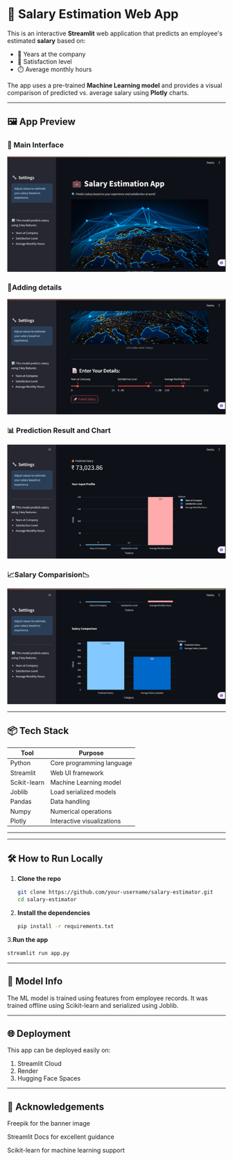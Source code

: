 # 💼 Salary Estimation Web App

This is an interactive **Streamlit** web application that predicts an employee's estimated **salary** based on:

- 🔢 Years at the company  
- 🙂 Satisfaction level  
- ⏱️ Average monthly hours  

The app uses a pre-trained **Machine Learning model** and provides a visual comparison of predicted vs. average salary using **Plotly** charts.

---

## 🖼️ App Preview

### 🎯 Main Interface
![Main Interface](1.png)

### 📝Adding details
![Prediction Output](2.png)

### 📊 Prediction Result and Chart
![Prediction Output](3.png)

### 📈Salary Comparision📉
![Prediction Output](4.png)

---

## 📦 Tech Stack

| Tool         | Purpose                      |
|--------------|------------------------------|
| Python       | Core programming language    |
| Streamlit    | Web UI framework             |
| Scikit-learn | Machine Learning model       |
| Joblib       | Load serialized models       |
| Pandas       | Data handling                |
| Numpy        | Numerical operations         |
| Plotly       | Interactive visualizations   |

---


---

## 🛠️ How to Run Locally

1. **Clone the repo**  
   ```bash
   git clone https://github.com/your-username/salary-estimator.git
   cd salary-estimator
   
2. **Install the dependencies**
   ```bash
   pip install -r requirements.txt

3.**Run the app**
   ```bash
   streamlit run app.py
   ```
---

## 🧠 Model Info
The ML model is trained using features from employee records. It was trained offline using Scikit-learn and serialized using Joblib.

---

## 🌐 Deployment
This app can be deployed easily on:

1. Streamlit Cloud
2. Render
3. Hugging Face Spaces

---

## 🙌 Acknowledgements
Freepik for the banner image

Streamlit Docs for excellent guidance

Scikit-learn for machine learning support

